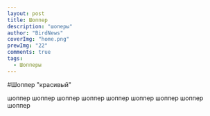 ```yaml
---
layout: post
title: Шоппер
description: "шоперы"
author: "BirdNews"
coverImg: "home.png"
prewImg: "22"
comments: true
tags:
  - Шопперы
---
```


#Шоппер "красивый"

шоппер шоппер шоппер шоппер шоппер шоппер шоппер шоппер шоппер 